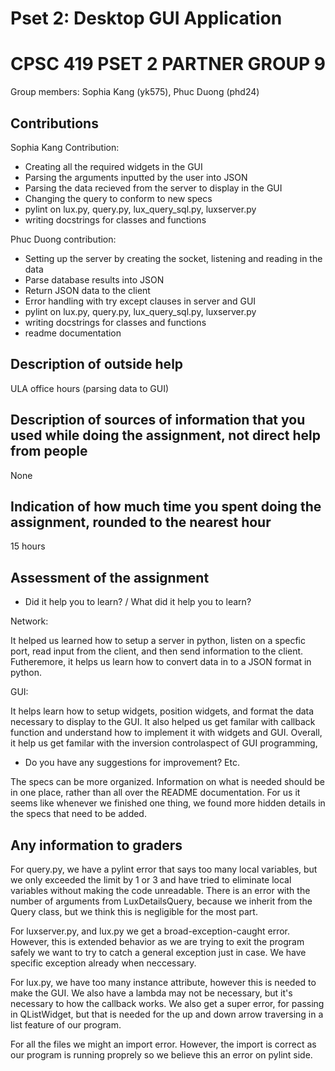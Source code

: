 # Pset 2: Desktop GUI Application

# CPSC 419 PSET 2 PARTNER GROUP 9

Group members: Sophia Kang (yk575), Phuc Duong (phd24)

## Contributions
Sophia Kang Contribution:
- Creating all the required widgets in the GUI
- Parsing the arguments inputted by the user into JSON
- Parsing the data recieved from the server to display in the GUI
- Changing the query to conform to new specs
- pylint on lux.py, query.py, lux_query_sql.py, luxserver.py
- writing docstrings for classes and functions

Phuc Duong contribution:
- Setting up the server by creating the socket, listening and reading in the data
- Parse database results into JSON
- Return JSON data to the client
- Error handling with try except clauses in server and GUI
- pylint on lux.py, query.py, lux_query_sql.py, luxserver.py
- writing docstrings for classes and functions
- readme documentation


## Description of outside help
ULA office hours (parsing data to GUI)

## Description of sources of information that you used while doing the assignment, not direct help from people
None

## Indication of how much time you spent doing the assignment, rounded to the nearest hour
15 hours

## Assessment of the assignment
- Did it help you to learn? / What did it help you to learn?

Network:

It helped us learned how to setup a server in python, listen on a specfic port, read input from the client, and then send information to the client.
Futheremore, it helps us learn how to convert data in to a JSON format in python.

GUI:

It helps learn how to setup widgets, position widgets, and format the data necessary to display to the GUI. 
It also helped us get familar with callback function and understand how to implement it with widgets and GUI.
Overall, it help us get familar with the inversion controlaspect of GUI programming,


- Do you have any suggestions for improvement? Etc.

The specs can be more organized. Information on what is needed should be in one place, rather than all over the README documentation.
For us it seems like whenever we finished one thing, we found more hidden details in the specs that need to be added.

## Any information to graders
For query.py, we have a pylint error that says too many local variables, but we only exceeded the limit by 1 or 3 and have tried to eliminate local variables without making the code unreadable. There is an error with the number of arguments from LuxDetailsQuery, because we inherit from the Query class, but we think this is negligible for the most part. 

For luxserver.py, and lux.py we get a broad-exception-caught error. However, this is extended behavior as we are trying to exit the program safely we want to try to catch a general exception just in case. We have specific exception already when neccessary.

For lux.py, we have too many instance attribute, however this is needed to make the GUI. We also have a lambda may not be necessary, but it's necessary to how the callback works. We also get a super error, for passing in QListWidget, but that is needed for the up and down arrow traversing in a list feature of our program.

For all the files we might an import error. However, the import is correct as our program is running proprely so we believe this an error on pylint side.


